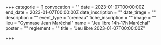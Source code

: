  +++
categorie = []
convocation = ""
date = 2023-01-07T00:00:00Z
end_date = 2023-01-07T00:00:00Z
date_inscription = ""
date_tirage = ""
description = ""
event_type = "creneau"
fiche_inscription = ""
image = ""
lieu = "Gymnase Jean Maréchal"
name = "Jeu libre 14h-17h Maréchal"
poster = ""
reglement = ""
title = "Jeu libre 2023-01-07T00:00:00Z"

+++